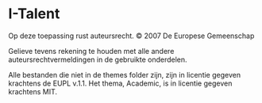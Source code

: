 # I-Talent

Op deze toepassing rust auteursrecht. © 2007 De Europese Gemeenschap

Gelieve tevens rekening te houden met alle andere auteursrechtvermeldingen
in de gebruikte onderdelen.

Alle bestanden die niet in
de themes folder zijn, zijn in licentie gegeven krachtens de EUPL v.1.1.
Het thema, Academic, is in licentie gegeven krachtens MIT.
